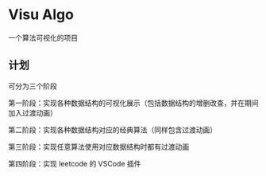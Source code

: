 # Visu Algo

一个算法可视化的项目


## 计划
可分为三个阶段

第一阶段：实现各种数据结构的可视化展示（包括数据结构的增删改查，并在期间加入过渡动画）

第二阶段：实现各种数据结构对应的经典算法（同样包含过渡动画）

第三阶段：实现任意算法使用对应数据结构时都有过渡动画

第四阶段：实现 leetcode 的 VSCode 插件
